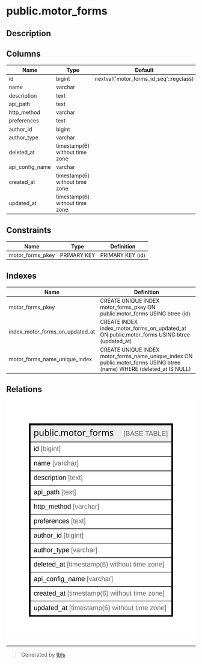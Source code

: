 # public.motor_forms

## Description

## Columns

| Name | Type | Default | Nullable | Children | Parents | Comment |
| ---- | ---- | ------- | -------- | -------- | ------- | ------- |
| id | bigint | nextval('motor_forms_id_seq'::regclass) | false |  |  |  |
| name | varchar |  | false |  |  |  |
| description | text |  | true |  |  |  |
| api_path | text |  | false |  |  |  |
| http_method | varchar |  | false |  |  |  |
| preferences | text |  | false |  |  |  |
| author_id | bigint |  | true |  |  |  |
| author_type | varchar |  | true |  |  |  |
| deleted_at | timestamp(6) without time zone |  | true |  |  |  |
| api_config_name | varchar |  | false |  |  |  |
| created_at | timestamp(6) without time zone |  | false |  |  |  |
| updated_at | timestamp(6) without time zone |  | false |  |  |  |

## Constraints

| Name | Type | Definition |
| ---- | ---- | ---------- |
| motor_forms_pkey | PRIMARY KEY | PRIMARY KEY (id) |

## Indexes

| Name | Definition |
| ---- | ---------- |
| motor_forms_pkey | CREATE UNIQUE INDEX motor_forms_pkey ON public.motor_forms USING btree (id) |
| index_motor_forms_on_updated_at | CREATE INDEX index_motor_forms_on_updated_at ON public.motor_forms USING btree (updated_at) |
| motor_forms_name_unique_index | CREATE UNIQUE INDEX motor_forms_name_unique_index ON public.motor_forms USING btree (name) WHERE (deleted_at IS NULL) |

## Relations

![er](public.motor_forms.svg)

---

> Generated by [tbls](https://github.com/k1LoW/tbls)
